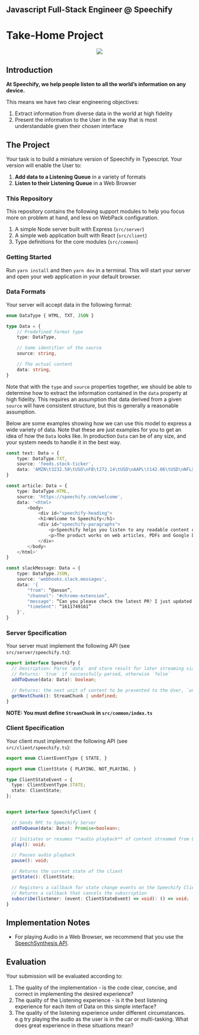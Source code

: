 
## Javascript Full-Stack Engineer @ Speechify 
# Take-Home Project 
<div style="text-align:center"><img src="https://slack-imgs.com/?c=1&o1=ro&url=https%3A%2F%2Fd3v0px0pttie1i.cloudfront.net%2Fuploads%2Fuser%2Flogo%2F1067928%2Fopengraph_f50024ae.png%3Fsource%3Dopengraph"/></div>

## Introduction
**At Speechify, we help people listen to all the world’s information on any device.**

This means we have two clear engineering objectives:
1. Extract information from diverse data in the world at high fidelity
2. Present the information to the User in the way that is most understandable given their chosen interface


## The Project
Your task is to build a miniature version of Speechify in Typescript. Your version will enable the User to:
1. **Add data to a Listening Queue** in a variety of formats
2. **Listen to their Listening Queue** in a Web Browser

### This Repository
This repository contains the following support modules to help you focus more on problem at hand, and less on WebPack configuration.
1. A simple Node server built with Express (`src/server`)
1. A simple web application built with React (`src/client`)
1. Type definitions for the core modules (`src/common`)

### Getting Started
Run `yarn install` and then `yarn dev` in a terminal. This will start your server and open your web application in your default browser.

### Data Formats
Your server will accept data in the following format:

```typescript
enum DataType { HTML, TXT, JSON }

type Data = {
    // Predefined format type
    type: DataType,

    // Some identifier of the source
    source: string,

    // The actual content
    data: string,
}
```


Note that with the `type` and `source` properties together,  we should be able to determine how to extract the information contained in the `data` property at high fidelity. This requires an assumption that data derived from a given `source` will have consistent structure, but this is generally a reasonable assumption.

Below are some examples showing how we can use this model to express a wide variety of data. Note that these are just examples for you to get an idea of how the `Data` looks like. In production `Data` can be of any size, and your system needs to handle it in the best way.
```typescript
const text: Data = {
    type: DataType.TXT,
    source: 'feeds.stock-ticker',
    data: 'AMZN\t3232.58\tUSD\nFB\t272.14\tUSD\nAAPL\t142.06\tUSD\nNFLX\t523.28\tUSD'
}

const article: Data = {
    type: DataType.HTML,
    source: 'https://speechify.com/welcome',
    data: '<html>
        <body>
            <div id="speechify-heading">
            <h1>Welcome to Speechify</h1>
            <div id="speechify-paragraphs">
                <p>Speechify helps you listen to any readable content on the web.</p>
                <p>The product works on web articles, PDFs and Google Docs.</p>
            </div>
        </body>
    </html>'
}

const slackMessage: Data = {
    type: DataType.JSON,
    source: 'webhooks.slack.messages',
    data: '{
        "from": “@anson”, 
        "channel": "#chrome-extension”, 
        "message": “Can you please check the latest PR? I just updated the API",
        "timeSent": “1611749161”
    }',
}
```

### Server Specification

Your server must implement the following API (see `src/server/speechify.ts`):

```typescript
export interface Speechify {
  // Description: Parse `data` and store result for later streaming via getNextChunk()
  // Returns: `true` if successfully parsed, otherwise `false`
  addToQueue(data: Data): boolean;

  // Returns: the next unit of content to be presented to the User, `undefined` if there is none
  getNextChunk(): StreamChunk | undefined;
}
```

**NOTE: You must define `StreamChunk` in `src/common/index.ts`**


### Client Specification

Your client must implement the following API (see `src/client/speechify.ts`):

```typescript
export enum ClientEventType { STATE, }

export enum ClientState { PLAYING, NOT_PLAYING, }

type ClientStateEvent = {
  type: ClientEventType.STATE;
  state: ClientState;
};


export interface SpeechifyClient {

  // Sends RPC to Speechify Server
  addToQueue(data: Data): Promise<boolean>;

  // Initiates or resumes **audio playback** of content streamed from Listening Queue
  play(): void;

  // Pauses audio playback
  pause(): void;

  // Returns the current state of the client 
  getState(): ClientState;

  // Registers a callback for state change events on the Speechify Client
  // Returns a callback that cancels the subscription
  subscribe(listener: (event: ClientStateEvent) => void): () => void;
}
```

## Implementation Notes
- For playing Audio in a Web Browser, we recommend that you use the [SpeechSynthesis API](https://developer.mozilla.org/en-US/docs/Web/API/SpeechSynthesis). 

## Evaluation
Your submission will be evaluated according to:
1. The quality of the implementation - is the code clear, concise, and correct in implementing the desired experience?
2. The quality of the Listening experience - is it the best listening experience for each item of Data on this simple interface?
3. The quality of the listening experience under different circumstances. e.g try playing the audio as the user is in the car or multi-tasking. What does great experience in these situations mean?
